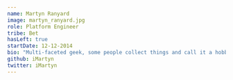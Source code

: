 ```yaml
---
name: Martyn Ranyard
image: martyn_ranyard.jpg
role: Platform Engineer
tribe: Bet
hasLeft: true
startDate: 12-12-2014
bio: "Multi-faceted geek, some people collect things and call it a hobby, I collect hobbies."
github: iMartyn
twitter: iMartyn
---
```

